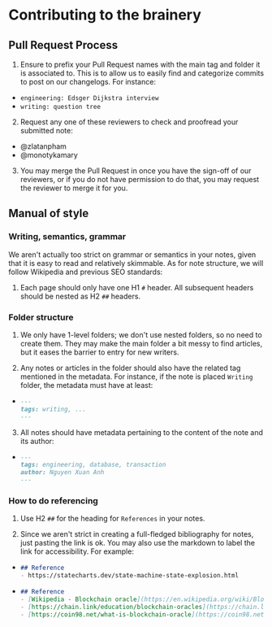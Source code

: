 # Contributing to the brainery

## Pull Request Process
1. Ensure to prefix your Pull Request names with the main tag and folder it is associated to. This is to allow us to easily find and categorize commits to post on our changelogs. For instance:
  - `engineering: Edsger Dijkstra interview `
  - `writing: question tree`

2. Request any one of these reviewers to check and proofread your submitted note:
  - @zlatanpham
  - @monotykamary

3. You may merge the Pull Request in once you have the sign-off of our reviewers, or if you do not have permission to do that, you may request the reviewer to merge it for you.


## Manual of style

### Writing, semantics, grammar

We aren't actually too strict on grammar or semantics in your notes, given that it is easy to read and relatively skimmable. As for note structure, we will follow Wikipedia and previous SEO standards:

1. Each page should only have one H1 `#` header. All subsequent headers should be nested as H2 `##` headers.

### Folder structure

1. We only have 1-level folders; we don't use nested folders, so no need to create them. They may make the main folder a bit messy to find articles, but it eases the barrier to entry for new writers.

2. Any notes or articles in the folder should also have the related tag mentioned in the metadata. For instance, if the note is placed `Writing` folder, the metadata must have at least:
  - ```md
    ---
    tags: writing, ...
    ---
    ```

3. All notes should have metadata pertaining to the content of the note and its author:
  - ```md
    ---
    tags: engineering, database, transaction
    author: Nguyen Xuan Anh
    ---
    ```


### How to do referencing

1. Use H2 `##` for the heading for `References` in your notes.

2. Since we aren't strict in creating a full-fledged bibliography for notes, just pasting the link is ok. You may also use the markdown to label the link for accessibility. For example:

  - ```md
    ## Reference
    - https://statecharts.dev/state-machine-state-explosion.html
    ```

  - ```md
    ## Reference
    - [Wikipedia - Blockchain oracle](https://en.wikipedia.org/wiki/Blockchain_oracle#:~:text=A%20blockchain%20oracle%20is%20a,that%20decentralised%20knowledge%20is%20obtained.)
    - [https://chain.link/education/blockchain-oracles](https://chain.link/education/blockchain-oracles)
    - [https://coin98.net/what-is-blockchain-oracle](https://coin98.net/what-is-blockchain-oracle)
    ```
